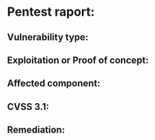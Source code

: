 # Pentest raport:

## Vulnerability type:

## Exploitation or Proof of concept:

## Affected component:

## CVSS 3.1:

## Remediation: